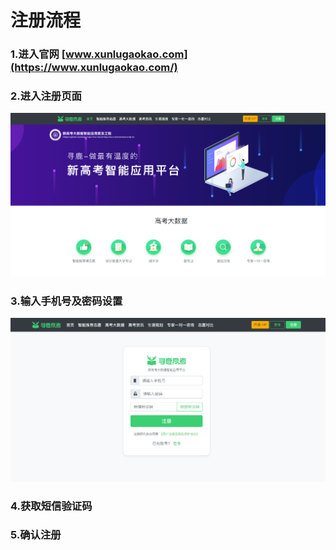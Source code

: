 # 注册流程

### 1.进入官网 [www.xunlugaokao.com](https://www.xunlugaokao.com/)

### 2.进入注册页面

![](../.gitbook/assets/tim-jie-tu-20180530113044.png)

### 3.输入手机号及密码设置

![](../.gitbook/assets/tim-jie-tu-20180530113234.png)

### 4.获取短信验证码

### 5.确认注册

### 

##  

